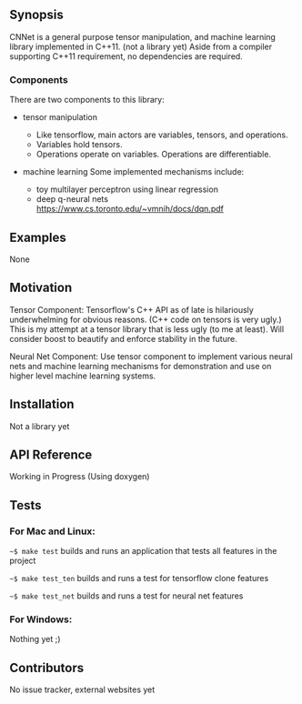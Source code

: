 ## Synopsis

CNNet is a general purpose tensor manipulation, and machine learning library implemented in C++11. (not a library yet)
Aside from a compiler supporting C++11 requirement, no dependencies are required.

### Components

There are two components to this library:
- tensor manipulation
	* Like tensorflow, main actors are variables, tensors, and operations.
	* Variables hold tensors.
	* Operations operate on variables. Operations are differentiable.

- machine learning
Some implemented mechanisms include:
	* toy multilayer perceptron using linear regression
	* deep q-neural nets https://www.cs.toronto.edu/~vmnih/docs/dqn.pdf

## Examples

None

## Motivation

Tensor Component:
Tensorflow's C++ API as of late is hilariously underwhelming for obvious reasons.
(C++ code on tensors is very ugly.)
This is my attempt at a tensor library that is less ugly (to me at least).
Will consider boost to beautify and enforce stability in the future.

Neural Net Component:
Use tensor component to implement various neural nets and machine learning mechanisms
for demonstration and use on higher level machine learning systems.

## Installation

Not a library yet

## API Reference

Working in Progress (Using doxygen)

## Tests

### For Mac and Linux:

`~$ make test` builds and runs an application that tests all features in the project

`~$ make test_ten` builds and runs a test for tensorflow clone features

`~$ make test_net` builds and runs a test for neural net features

### For Windows:

Nothing yet ;)

## Contributors

No issue tracker, external websites yet